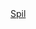 <!DOCTYPE html>
<html lang="da">
<head>
    <meta charset="utf-8">
    <meta name="viewport" content="width=device-width, initial-scale=1.0">
    <title>Readme</title>
    <link rel="stylesheet" href="styles.css">
</head>

<body>
 <a href="http://www.natashahaagensen.dk/kea/03-animation/spil/">Spil</a>
</body>
</html>
